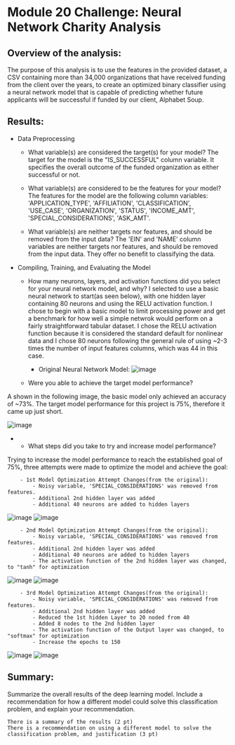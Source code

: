 # Module 20 Challenge: Neural Network Charity Analysis

## Overview of the analysis: 
   The purpose of this analysis is to use the features in the provided dataset, a CSV containing more than 34,000 organizations that have received funding from the client over the years, to create an optimized binary classifier using a neural network model that is capable of predicting whether future applicants will be successful if funded by our client, Alphabet Soup.
   

## Results:
- Data Preprocessing
    - What variable(s) are considered the target(s) for your model?
The target for the model is the "IS_SUCCESSFUL" column variable.  It specifies the overall outcome of the funded organization as either successful or not.

    - What variable(s) are considered to be the features for your model?
The features for the model are the following column variables: 'APPLICATION_TYPE', 'AFFILIATION', 'CLASSIFICATION', 'USE_CASE', 'ORGANIZATION', 'STATUS', 'INCOME_AMT', 'SPECIAL_CONSIDERATIONS', 'ASK_AMT'.  
    
    - What variable(s) are neither targets nor features, and should be removed from the input data?
The 'EIN' and 'NAME' column variables are neither targets nor features, and should be removed from the input data.  They offer no benefit to classifying the data.
    
    
- Compiling, Training, and Evaluating the Model
    - How many neurons, layers, and activation functions did you select for your neural network model, and why?
I selected to use a basic neural network to start(as seen below), with one hidden layer containing 80 neurons and using the RELU activation function.  I chose to begin with a basic model to limit processing power and get a benchmark for how well a simple netwrok would perform on a fairly straightforward tabular dataset.  I chose the RELU activation function because it is considered the standard default for nonlinear data and I chose 80 neurons following the general rule of using ~2-3 times the number of input features columns, which was 44 in this case. 
        - Original Neural Network Model:
![image](https://user-images.githubusercontent.com/114360511/221687753-511ca52c-23e4-4bcb-924c-1a12747a98a4.png)

    - Were you able to achieve the target model performance?
<p>A shown in the following image, the basic model only achieved an accuracy of ~73%.  The target model performance for this project is 75%, therefore it came up just short.</p>

![image](https://user-images.githubusercontent.com/114360511/221687803-0df0ba04-00c4-4c18-ae16-0669b6e9d0a9.png)

- 
    - What steps did you take to try and increase model performance?
    
Trying to increase the model performance to reach the established goal of 75%, three attempts were made to optimize the model and achieve the goal:

        - 1st Model Optimization Attempt Changes(from the original): 
            - Noisy variable, 'SPECIAL_CONSIDERATIONS' was removed from features.
            - Additional 2nd hidden layer was added
            - Additional 40 neurons are added to hidden layers
            
![image](https://user-images.githubusercontent.com/114360511/221686891-269b2a34-f9c4-4084-a781-f49d2fe8a540.png)
![image](https://user-images.githubusercontent.com/114360511/221687653-489e4541-1a2b-4987-9209-14edbd876612.png)

        - 2nd Model Optimization Attempt Changes(from the original):
            - Noisy variable, 'SPECIAL_CONSIDERATIONS' was removed from features.
            - Additional 2nd hidden layer was added
            - Additional 40 neurons are added to hidden layers
            - The activation function of the 2nd hidden layer was changed, to "tanh" for optimization
            
![image](https://user-images.githubusercontent.com/114360511/221697763-824829c3-14b6-46e1-b2b3-cfb197fcc85f.png)
![image](https://user-images.githubusercontent.com/114360511/221687120-1f84eaea-10f7-4d39-9ec7-b7ddd50b0e6c.png)

        - 3rd Model Optimization Attempt Changes(from the original):
            - Noisy variable, 'SPECIAL_CONSIDERATIONS' was removed from features.
            - Additional 2nd hidden layer was added
            - Reduced the 1st hidden Layer to 20 noded from 40
            - Added 8 nodes to the 2nd hidden layer
            - The activation function of the Output layer was changed, to "softmax" for optimization
            - Increase the epochs to 150
            
![image](https://user-images.githubusercontent.com/114360511/221687406-88c29375-7f37-4c3e-98fc-cbf6ccdd3b49.png)
![image](https://user-images.githubusercontent.com/114360511/221687434-b17bf00d-a53e-427d-8365-9c59350e693a.png)


## Summary: 
Summarize the overall results of the deep learning model. Include a recommendation for how a different model could solve this classification problem, and explain your recommendation.
    
    There is a summary of the results (2 pt)
    There is a recommendation on using a different model to solve the classification problem, and justification (3 pt)
